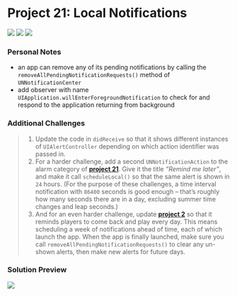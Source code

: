 # Project 21: Local Notifications

[![](https://img.shields.io/badge/Hacking%20with%20iOS-2020.01.31-36A9AE?logo=gumroad)](https://www.hackingwithswift.com/store/hacking-with-ios) [![](https://img.shields.io/badge/Xcode-11.4.1-3d8af0?logo=xcode)](#) [![](https://img.shields.io/badge/Swift-5.2-FA7343?logo=swift)](#)

### Personal Notes
- an app can remove any of its pending notifications by calling the `removeAllPendingNotificationRequests()` method of `UNNotificationCenter`
- add observer with name `UIApplication.willEnterForegroundNotification` to check for and respond to the application returning from background

### Additional Challenges
> 1. Update the code in `didReceive` so that it shows different instances of `UIAlertController` depending on which action identifier was passed in.
> 2. For a harder challenge, add a second `UNNotificationAction` to the alarm category of [**project 21**](#). Give it the title _“Remind me later”_, and make it call `scheduleLocal()` so that the same alert is shown in `24` hours. (For the purpose of these challenges, a time interval notification with `86400` seconds is good enough – that’s roughly how many seconds there are in a day, excluding summer time changes and leap seconds.)
> 3. And for an even harder challenge, update [**project 2**](https://github.com/seventhaxis/hacking-with-ios/tree/master/projects/p02.guess-the-flag/) so that it reminds players to come back and play every day. This means scheduling a week of notifications ahead of time, each of which launch the app. When the app is finally launched, make sure you call `removeAllPendingNotificationRequests()` to clear any un-shown alerts, then make new alerts for future days.

### Solution Preview
<img src="https://user-images.githubusercontent.com/4438390/72671465-b1830000-3a18-11ea-8434-524f74a93c69.png">
